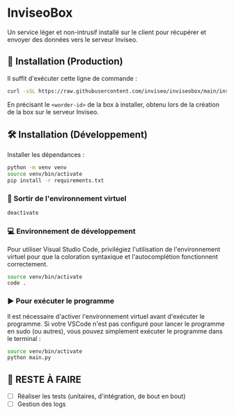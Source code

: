 # InviseoBox

Un service léger et non-intrusif installé sur le client pour récupérer et envoyer des données vers le serveur Inviseo.

## 🚀 Installation (Production)

Il suffit d'exécuter cette ligne de commande :

```bash
curl -sSL https://raw.githubusercontent.com/inviseo/inviseobox/main/install.sh | sudo bash -s <worder-id>
```

En précisant le `<worder-id>` de la box à installer, obtenu lors de la création de la box sur le serveur Inviseo.

## 🛠️ Installation (Développement)

Installer les dépendances :

```bash
python -m venv venv
source venv/bin/activate
pip install -r requirements.txt
```

### 🔌 Sortir de l'environnement virtuel

```bash
deactivate
```

### 💻 Environnement de développement

Pour utiliser Visual Studio Code, privilégiez l'utilisation de l'environnement virtuel pour que la coloration syntaxique et l'autocomplétion fonctionnent correctement.

```bash
source venv/bin/activate
code .
```

### ▶️ Pour exécuter le programme

Il est nécessaire d'activer l'environnement virtuel avant d'exécuter le programme. Si votre VSCode n'est pas configuré pour lancer le programme en sudo (ou autres), vous pouvez simplement exécuter le programme dans le terminal :

```bash
source venv/bin/activate
python main.py
```

## 📝 RESTE À FAIRE

- [ ] Réaliser les tests (unitaires, d'intégration, de bout en bout)
- [ ] Gestion des logs